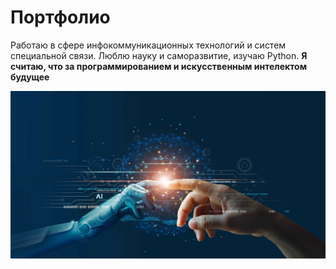 # Портфолио
Работаю в сфере инфокоммуникационных технологий и систем специальной связи.
Люблю науку и саморазвитие, изучаю Python.
**Я считаю, что за программированием и искусственным интелектом будущее**

![alt text](image.png)
